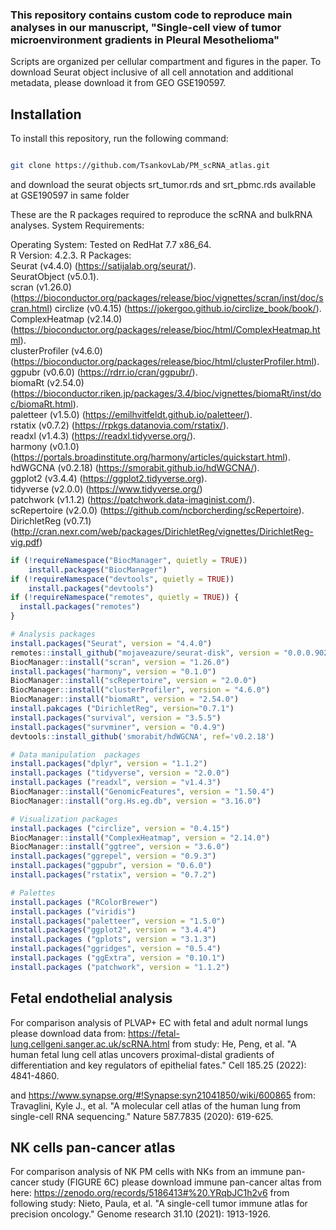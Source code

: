 ### This repository contains custom code to reproduce main analyses in our manuscript, "Single-cell view of tumor microenvironment gradients in Pleural Mesothelioma"
Scripts are organized per cellular compartment and figures in the paper. To download Seurat object inclusive of all cell annotation and additional metadata, please download it from GEO GSE190597.

## Installation

To install this repository, run the following command:

```bash

git clone https://github.com/TsankovLab/PM_scRNA_atlas.git

```
and download the seurat objects srt_tumor.rds and srt_pbmc.rds available at GSE190597 in same folder

These are the R packages required to reproduce the scRNA and bulkRNA analyses. 
System Requirements:

Operating System: Tested on RedHat 7.7 x86_64.  
R Version: 4.2.3. 
R Packages:  
Seurat (v4.4.0) (https://satijalab.org/seurat/).   
SeuratObject (v5.0.1).  
scran (v1.26.0) (https://bioconductor.org/packages/release/bioc/vignettes/scran/inst/doc/scran.html)
circlize (v0.4.15) (https://jokergoo.github.io/circlize_book/book/).  
ComplexHeatmap (v2.14.0) (https://bioconductor.org/packages/release/bioc/html/ComplexHeatmap.html).  
clusterProfiler (v4.6.0) (https://bioconductor.org/packages/release/bioc/html/clusterProfiler.html).  
ggpubr (v0.6.0) (https://rdrr.io/cran/ggpubr/).  
biomaRt (v2.54.0) (https://bioconductor.riken.jp/packages/3.4/bioc/vignettes/biomaRt/inst/doc/biomaRt.html).  
paletteer (v1.5.0) (https://emilhvitfeldt.github.io/paletteer/).  
rstatix (v0.7.2) (https://rpkgs.datanovia.com/rstatix/).  
readxl (v1.4.3) (https://readxl.tidyverse.org/).  
harmony (v0.1.0) (https://portals.broadinstitute.org/harmony/articles/quickstart.html).   
hdWGCNA (v0.2.18) (https://smorabit.github.io/hdWGCNA/).  
ggplot2 (v3.4.4) (https://ggplot2.tidyverse.org).  
tidyverse (v2.0.0) (https://www.tidyverse.org/)    
patchwork (v1.1.2) (https://patchwork.data-imaginist.com/).  
scRepertoire (v2.0.0) (https://github.com/ncborcherding/scRepertoire).  
DirichletReg (v0.7.1) (http://cran.nexr.com/web/packages/DirichletReg/vignettes/DirichletReg-vig.pdf)

```R
if (!requireNamespace("BiocManager", quietly = TRUE))
    install.packages("BiocManager")
if (!requireNamespace("devtools", quietly = TRUE))
    install.packages("devtools")
if (!requireNamespace("remotes", quietly = TRUE)) {
  install.packages("remotes")
}

# Analysis packages
install.packages("Seurat", version = "4.4.0")
remotes::install_github("mojaveazure/seurat-disk", version = "0.0.0.9020")
BiocManager::install("scran", version = "1.26.0")
install.packages("harmony", version = "0.1.0")
BiocManager::install("scRepertoire", version = "2.0.0")
BiocManager::install("clusterProfiler", version = "4.6.0")
BiocManager::install("biomaRt", version = "2.54.0")
install.pakcages ("DirichletReg", version="0.7.1")
install.packages("survival", version = "3.5.5")
install.packages("survminer", version = "0.4.9")
devtools::install_github('smorabit/hdWGCNA', ref='v0.2.18')

# Data manipulation  packages
install.packages("dplyr", version = "1.1.2")
install.packages ("tidyverse", version = "2.0.0")
install.packages ("readxl", version = "v1.4.3")
BiocManager::install("GenomicFeatures", version = "1.50.4")
BiocManager::install("org.Hs.eg.db", version = "3.16.0")

# Visualization packages
install.packages ("circlize", version = "0.4.15")
BiocManager::install("ComplexHeatmap", version = "2.14.0")
BiocManager::install("ggtree", version = "3.6.0")
install.packages("ggrepel", version = "0.9.3")
install.packages("ggpubr", version = "0.6.0")
install.packages("rstatix", version = "0.7.2")

# Palettes
install.packages ("RColorBrewer")
install.packages ("viridis")
install.packages("paletteer", version = "1.5.0")
install.packages("ggplot2", version = "3.4.4")
install.packages ("gplots", version = "3.1.3")
install.packages("ggridges", version = "0.5.4")
install.packages ("ggExtra", version = "0.10.1")
install.packages ("patchwork", version = "1.1.2")

```


## Fetal endothelial analysis
For comparison analysis of PLVAP+ EC with fetal and adult normal lungs please download data from:
https://fetal-lung.cellgeni.sanger.ac.uk/scRNA.html
from study: He, Peng, et al. "A human fetal lung cell atlas uncovers proximal-distal gradients of differentiation and key regulators of epithelial fates." Cell 185.25 (2022): 4841-4860.

and
https://www.synapse.org/#!Synapse:syn21041850/wiki/600865
from: Travaglini, Kyle J., et al. "A molecular cell atlas of the human lung from single-cell RNA sequencing." Nature 587.7835 (2020): 619-625.

## NK cells pan-cancer atlas
For comparison analysis of NK PM cells with NKs from an immune pan-cancer study (FIGURE 6C) please download immune pan-cancer altas from here:
https://zenodo.org/records/5186413#%20.YRqbJC1h2v6 from following study:
Nieto, Paula, et al. "A single-cell tumor immune atlas for precision oncology." Genome research 31.10 (2021): 1913-1926.



